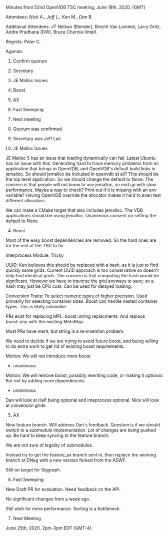 Minutes from 52nd OpenVDB TSC meeting, June 18th, 2020, (GMT)

Attendees: *Nick* A., *Jeff* L., *Ken* M., *Dan* B.

Additional Attendees: JT Nelson (Blender), Brecht Van Lommel,
Larry Gritz, Andre Pradhana (DW), Bruce Chernia (Intel).

Regrets: *Peter* C.

Agenda:

1) Confirm quorum
2) Secretary
3) JE Malloc Issues
4) Boost
5) AX
6) Fast Sweeping
7) Next meeting


1) Quorum was confirmed.

2) Secretary was Jeff Lait

3) JE Malloc Issues

JE Malloc 5 has an issue that loading dynamically can fail.  Latest Ubuntu has
an issue with this.  Generating hard to trace memory problems from an
application that brings in OpenVDB, and OpenVDB's default build links in
jemalloc.  So should jemalloc be included in openvdb at all?  This should be
the top level application.  So we should change the default to None.  The
concern is that people will not know to use jemalloc, so end up with slow
performance.  Maybe a way to check?  Print out if it is missing with an env
variable?  Having OpenVDB override the allocator makes it hard to even test
different allocators.

We can make a CMake target that also includes jemalloc.
The VDB applications should be using jemalloc.  Unanimous consent on setting
the default to None.

4) Boost

Most of the easy boost dependencies are removed.  So the hard ones are for the
rest of the TSC to fix.

Interprocess Module: Tricky

UUID: Ken believes this should be replaced with a hash, as it is just to find quickly same grids.  Current UUID approach is too conservative so doesn't help find identical grids.  The concern is that computing the hash would be significant.  However we have to traverse the grid anyways to save; so a hash may just be CPU cost.  Can be used for delayed loading.

Conversion Traits: To select numeric types of higher precision.  Used primarily for selecting container sizes.  Boost can handle nested container types.  This is likely solveable.

PRs exist for replacing MPL.  boost::string replacments.  And replace boost::any with the existing MetaMap.

Most PRs have merit, but string is a re-invention problem.

We need to decide if we are trying to avoid future boost, and being willing to do extra work to get rid of existing boost requirements.

Motion: We will not introduce more boost
- unanimous

Motion: We will remove boost, possibly rewriting code, or making it optional.  But not by adding more dependencies.
- unanimous

Dan will look at Half being optional and inteprocess optional.
Nick will look at conversion grids.

5) AX

New feature branch.  Will address Dan's feedback.  Question is if we should switch to a submodule implementation.  Lot of changes are being pushed up.  Be hard to keep syncing to the feature branch.

We are not sure of legality of submodules.

Instead try to get the feature_ax branch sent in, then replace the working branch at DNeg with a new version forked from the ASWF.

Still on target for Siggraph.

6) Fast Sweeping

New Draft PR for evaluation.  Need feedback on the API.

No significant changes from a week ago.

Still wish for more performance.  Sorting is a bottleneck. 

7) Next Meeting

June 25th, 2020. 2pm-3pm EDT (GMT-4).
